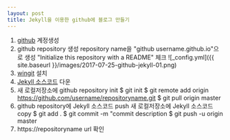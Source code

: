 ```yaml
---
layout: post
title: Jekyll을 이용한 github에 블로그 만들기
---
```


1. [github](https://github.com/) 계정생성
2. github repository 생성
 repository name을 "github username.github.io"으로 생성
 "Initialize this repository with a README" 체크
 ![_config.yml]({{ site.baseurl }}/images/2017-07-25-github-jekyll-01.png)
3. [wingit](https://git-scm.com/download/win) 설치
4. [Jekyll 소스코드](https://github.com/barryclark/jekyll-now) 다운
5. 새 로컬저장소에 github repository init
 $ git init
 $ git remote add origin https://github.com/username/repositoryname.git
 $ git pull origin master
6. github repository에 Jekyll 소스코드 push
 새 로컬저장소에 Jekyll 소스코드 copy
 $ git add .
 $ git commit -m "commit description
 $ git push -u origin master
7. https://repositoryname url 확인